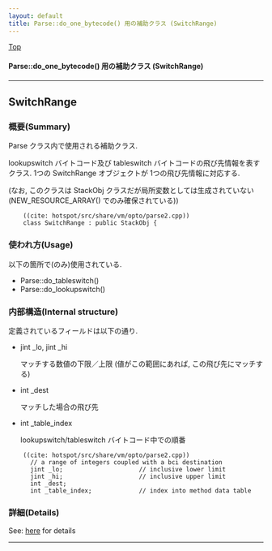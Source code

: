 ```yaml
---
layout: default
title: Parse::do_one_bytecode() 用の補助クラス (SwitchRange) 
---
```

[Top](../index.html)

#### Parse::do_one_bytecode() 用の補助クラス (SwitchRange) 



---
## <a name="noHFcmPqcG" id="noHFcmPqcG">SwitchRange</a>

### 概要(Summary)
Parse クラス内で使用される補助クラス.

lookupswitch バイトコード及び tableswitch バイトコードの飛び先情報を表すクラス.
1つの SwitchRange オブジェクトが 1つの飛び先情報に対応する.

(なお, このクラスは StackObj クラスだが局所変数としては生成されていない (NEW_RESOURCE_ARRAY() でのみ確保されている))


```
    ((cite: hotspot/src/share/vm/opto/parse2.cpp))
    class SwitchRange : public StackObj {
```

### 使われ方(Usage)
以下の箇所で(のみ)使用されている.

* Parse::do_tableswitch() 
* Parse::do_lookupswitch()

### 内部構造(Internal structure)
定義されているフィールドは以下の通り.

* jint _lo, jint _hi
  
  マッチする数値の下限／上限 (値がこの範囲にあれば, この飛び先にマッチする)

* int _dest
  
  マッチした場合の飛び先

* int _table_index
  
  lookupswitch/tableswitch バイトコード中での順番


```
    ((cite: hotspot/src/share/vm/opto/parse2.cpp))
      // a range of integers coupled with a bci destination
      jint _lo;                     // inclusive lower limit
      jint _hi;                     // inclusive upper limit
      int _dest;
      int _table_index;             // index into method data table
```





### 詳細(Details)
See: [here](../doxygen/classSwitchRange.html) for details

---
